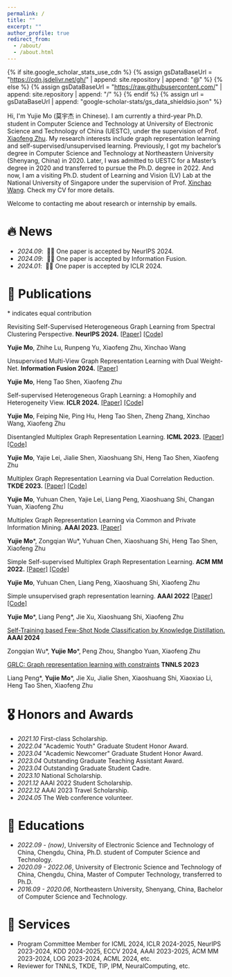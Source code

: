 ```yaml
---
permalink: /
title: ""
excerpt: ""
author_profile: true
redirect_from: 
  - /about/
  - /about.html
---
```


{% if site.google_scholar_stats_use_cdn %}
{% assign gsDataBaseUrl = "https://cdn.jsdelivr.net/gh/" | append: site.repository | append: "@" %}
{% else %}
{% assign gsDataBaseUrl = "https://raw.githubusercontent.com/" | append: site.repository | append: "/" %}
{% endif %}
{% assign url = gsDataBaseUrl | append: "google-scholar-stats/gs_data_shieldsio.json" %}

<span class='anchor' id='about-me'></span>

Hi, I'm Yujie Mo (莫宇杰 in Chinese). I am currently a third-year Ph.D. student in Computer Science and Technology at University of Electronic Science and Technology of China (UESTC), under the supervision of Prof. [Xiaofeng Zhu](https://scholar.google.com/citations?user=-bk1CrcAAAAJ&hl=zh-CN&oi=ao). My research interests include graph representation learning and self-supervised/unsupervised learning. 
Previously, I got my bachelor’s degree in Computer Science and Technology at Northeastern University (Shenyang, China) in 2020. Later, I was admitted to UESTC for a Master’s degree in 2020 and transferred to pursue the Ph.D. degree in 2022. And now, I am a visiting Ph.D. student of Learning and Vision (LV) Lab at the National University of Singapore under the supervision of Prof. [Xinchao Wang](https://scholar.google.com/citations?user=w69Buq0AAAAJ&hl=zh-CN&oi=ao). Check my CV for more details.

Welcome to contacting me about research or internship by emails.


# 🔥 News
- *2024.09*: &nbsp;🎉🎉 One paper is accepted by NeurIPS 2024. 
- *2024.09*: &nbsp;🎉🎉 One paper is accepted by Information Fusion. 
- *2024.01*: &nbsp;🎉🎉 One paper is accepted by ICLR 2024. 

# 📝 Publications 

<!-- <div class='paper-box'><div class='paper-box-image'><div><div class="badge">CVPR 2016</div><img src='images/500x300.png' alt="sym" width="100%"></div></div>
<div class='paper-box-text' markdown="1">-->
\* indicates equal contribution

Revisiting Self-Supervised Heterogeneous Graph Learning from Spectral Clustering Perspective. **NeurIPS 2024.** [[Paper]](https://openreview.net/pdf?id=I6tRENM5Ya) [[Code]](https://github.com/YujieMo/SCHOOL)

**Yujie Mo**, Zhihe Lu, Runpeng Yu, Xiaofeng Zhu, Xinchao Wang

Unsupervised Multi-View Graph Representation Learning with Dual Weight-Net. **Information Fusion 2024.** [[Paper]](https://www.sciencedirect.com/science/article/abs/pii/S1566253524004470)

**Yujie Mo**, Heng Tao Shen, Xiaofeng Zhu

Self-supervised Heterogeneous Graph Learning: a Homophily and Heterogeneity View. **ICLR 2024.** [[Paper]](https://openreview.net/pdf?id=3FJOKjooIj) [[Code]](https://github.com/YujieMo/HERO)

**Yujie Mo**, Feiping Nie, Ping Hu, Heng Tao Shen, Zheng Zhang, Xinchao Wang, Xiaofeng Zhu

Disentangled Multiplex Graph Representation Learning. **ICML 2023.** [[Paper]](https://openreview.net/pdf?id=lYZOjMvxws) [[Code]](https://github.com/YujieMo/DMG)

**Yujie Mo**, Yajie Lei, Jialie Shen, Xiaoshuang Shi, Heng Tao Shen, Xiaofeng Zhu

Multiplex Graph Representation Learning via Dual Correlation Reduction. **TKDE 2023.** [[Paper]](https://ieeexplore.ieee.org/stamp/stamp.jsp?tp=&arnumber=10109130) [[Code]](https://github.com/YujieMo/MGDCR)

**Yujie Mo**, Yuhuan Chen, Yajie Lei, Liang Peng, Xiaoshuang Shi, Changan Yuan, Xiaofeng Zhu

Multiplex Graph Representation Learning via Common and Private Information Mining. **AAAI 2023.** [[Paper]](https://ojs.aaai.org/index.php/AAAI/article/view/26105)

**Yujie Mo**\*, Zongqian Wu\*, Yuhuan Chen, Xiaoshuang Shi, Heng Tao Shen, Xiaofeng Zhu

Simple Self-supervised Multiplex Graph Representation Learning. **ACM MM 2022.** [[Paper]](https://dl.acm.org/doi/pdf/10.1145/3503161.3547949) [[Code]](https://github.com/YujieMo/SSMGRL)

**Yujie Mo**, Yuhuan Chen, Liang Peng, Xiaoshuang Shi, Xiaofeng Zhu

Simple unsupervised graph representation learning. **AAAI 2022** [[Paper]](https://ojs.aaai.org/index.php/AAAI/article/view/20748) [[Code]](https://github.com/YujieMo/SUGRL)

**Yujie Mo**\*, Liang Peng\*, Jie Xu, Xiaoshuang Shi, Xiaofeng Zhu

[Self-Training based Few-Shot Node Classification by Knowledge Distillation.](https://scholar.google.com/schhp?hl=zh-CN) **AAAI 2024**

Zongqian Wu\*, **Yujie Mo**\*, Peng Zhou, Shangbo Yuan, Xiaofeng Zhu

[GRLC: Graph representation learning with constraints](https://ieeexplore.ieee.org/stamp/stamp.jsp?tp=&arnumber=10036344) **TNNLS 2023**

Liang Peng\*, **Yujie Mo**\*, Jie Xu, Jialie Shen, Xiaoshuang Shi, Xiaoxiao Li, Heng Tao Shen, Xiaofeng Zhu


<!-- [Deep Residual Learning for Image Recognition](https://openaccess.thecvf.com/content_cvpr_2016/papers/He_Deep_Residual_Learning_CVPR_2016_paper.pdf)

**Kaiming He**, Xiangyu Zhang, Shaoqing Ren, Jian Sun

[**Project**](https://scholar.google.com/citations?view_op=view_citation&hl=zh-CN&user=DhtAFkwAAAAJ&citation_for_view=DhtAFkwAAAAJ:ALROH1vI_8AC) <strong><span class='show_paper_citations' data='DhtAFkwAAAAJ:ALROH1vI_8AC'></span></strong>
- Lorem ipsum dolor sit amet, consectetur adipiscing elit. Vivamus ornare aliquet ipsum, ac tempus justo dapibus sit amet. 
</div>
</div>

- [Lorem ipsum dolor sit amet, consectetur adipiscing elit. Vivamus ornare aliquet ipsum, ac tempus justo dapibus sit amet](https://github.com), A, B, C, **CVPR 2020**
这是一段被注释掉的文字 -->

# 🎖 Honors and Awards
- *2021.10* First-class Scholarship. 
- *2022.04* "Academic Youth" Graduate Student Honor Award.
- *2023.04* "Academic Newcomer" Graduate Student Honor Award.
- *2023.04* Outstanding Graduate Teaching Assistant Award.
- *2023.04* Outstanding Graduate Student Cadre.
- *2023.10* National Scholarship.
- *2021.12* AAAI 2022 Student Scholarship.
- *2022.12* AAAI 2023 Travel Scholarship.
- *2024.05* The Web conference volunteer.

# 📖 Educations
- *2022.09 - (now)*, University of Electronic Science and Technology of China, Chengdu, China, Ph.D. student of Computer Science and Technology.
- *2020.09 - 2022.06*, University of Electronic Science and Technology of China, Chengdu, China, Master of Computer Technology, transferred to Ph.D. 
- *2016.09 - 2020.06*, Northeastern University, Shenyang, China, Bachelor of Computer Science and Technology. 

# 💬 Services
- Program Committee Member for ICML 2024, ICLR 2024-2025, NeurIPS 2023-2024, KDD 2024-2025, ECCV 2024, AAAI 2023-2025, ACM MM 2023-2024, LOG 2023-2024, ACML 2024, etc. 
- Reviewer for TNNLS, TKDE, TIP, IPM, NeuralComputing, etc.

